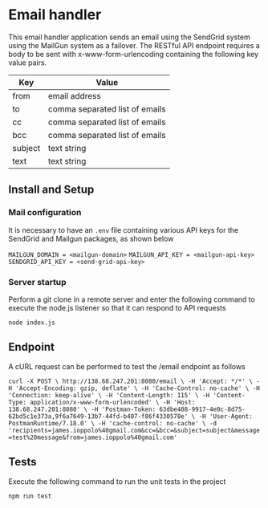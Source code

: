 # Email handler
This email handler application sends an email using the SendGrid system using the MailGun system as a failover. The RESTful API endpoint requires a body to be sent with x-www-form-urlencoding containing the following key value pairs.

| Key | Value |
|---|---|
| from | email address  |
| to   | comma separated list of emails   |
| cc  | comma separated list of emails  |
| bcc  | comma separated list of emails  |
| subject  | text string  |
| text | text string |

## Install and Setup

### Mail configuration
It is necessary to have an `.env` file containing various API keys for the SendGrid and Mailgun packages, as shown below

`MAILGUN_DOMAIN = <mailgun-domain>`
`MAILGUN_API_KEY = <mailgun-api-key>`
`SENDGRID_API_KEY = <send-grid-api-key>`

### Server startup
Perform a git clone in a remote server and enter the following command to execute the node.js listener so that it can respond to API requests

`node index.js`

## Endpoint
A cURL request can be performed to test the /email endpoint as follows 

`curl -X POST \
  http://138.68.247.201:8080/email \
  -H 'Accept: */*' \
  -H 'Accept-Encoding: gzip, deflate' \
  -H 'Cache-Control: no-cache' \
  -H 'Connection: keep-alive' \
  -H 'Content-Length: 115' \
  -H 'Content-Type: application/x-www-form-urlencoded' \
  -H 'Host: 138.68.247.201:8080' \
  -H 'Postman-Token: 63dbe408-9917-4e0c-8d75-62bd5c1e373a,9f6a7649-13b7-44fd-b407-f86f4330578e' \
  -H 'User-Agent: PostmanRuntime/7.18.0' \
  -H 'cache-control: no-cache' \
  -d 'recipients=james.ioppolo%40gmail.com&cc=&bcc=&subject=subject&message=test%20message&from=james.ioppolo%40gmail.com'`

## Tests

Execute the following command to run the unit tests in the project

`npm run test`
